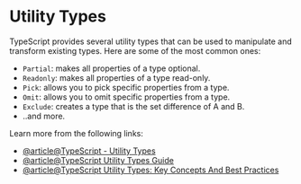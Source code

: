 # Utility Types

TypeScript provides several utility types that can be used to manipulate and transform existing types. Here are some of the most common ones:

- `Partial`: makes all properties of a type optional.
- `Readonly`: makes all properties of a type read-only.
- `Pick`: allows you to pick specific properties from a type.
- `Omit`: allows you to omit specific properties from a type.
- `Exclude`: creates a type that is the set difference of A and B.
- ..and more.

Learn more from the following links:

- [@article@TypeScript - Utility Types](https://www.typescriptlang.org/docs/handbook/utility-types.html)
- [@article@TypeScript Utility Types Guide](https://camchenry.com/blog/typescript-utility-types)
- [@article@TypeScript Utility Types: Key Concepts And Best Practices](https://marketsplash.com/tutorials/typescript/typescript-utility-types/)
